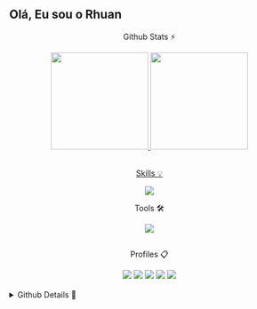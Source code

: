<h2>Olá, Eu sou o Rhuan</h2>
<div align="center">
    <p> Github Stats ⚡</p>
<div align="center">
  <a href="https://github.com/RHU4N">
<picture align="center">
  <source height="175em"
    srcset="https://github-readme-stats.vercel.app/api?username=RHU4N&show_icons=true&rank_icon=github&bg_color=000001&icon_color=78327D&text_color=471E4A&title_color=C151C9&border_color=620096&border_radius=15&include_all_commits=true&count_private=false&hide=contribs&locale=pt-br"
    media="(prefers-color-scheme: dark)"
  />
  <source height="175em"
    srcset="https://github-readme-stats.vercel.app/api?username=RHU4N&show_icons=true&rank_icon=github&bg_color=ffffff&icon_color=78327D&text_color=471E4A&title_color=C151C9&border_color=620096&border_radius=15&include_all_commits=true&count_private=false&hide=contribs&locale=pt-br"
    media="(prefers-color-scheme: light), (prefers-color-scheme: no-preference)"
  />
  <img src="https://github-readme-stats.vercel.app/api?username=RHU4N&show_icons=true" />
</picture>

<picture align="center" >
  <source height="175em"
    srcset="https://github-readme-stats.vercel.app/api/top-langs/?username=RHU4N&layout=compact&langs_count=140&bg_color=000001&text_color=9370DB&title_color=C151C9&border_color=620096&border_radius=25&locale=pt-br"
    media="(prefers-color-scheme: dark)"
  />
  <source height="175em"
    srcset="https://github-readme-stats.vercel.app/api/top-langs/?username=RHU4N&layout=compact&langs_count=140&bg_color=ffffff&text_color=7900ac&title_color=C151C9&border_color=620096&border_radius=25&locale=en"
    media="(prefers-color-scheme: light), (prefers-color-scheme: no-preference)"
  />
  <img src="https://github-readme-stats.vercel.app/api/top-langs/?username=RHU4N&layout=compact&langs_count=140" />
</picture>
</div> 
</div>

<br>

<div align="center">
    <p>Skills 💡</p>
<p align="center">
  <a href="https://skillicons.dev">
    <img src="https://skillicons.dev/icons?i=html,css,js,c,java,cs,php,py,mysql,androidstudio,nodejs,react,arduino" />
  </a>
</p>
</div>


<div align="center">
    <p>Tools 🛠️</p>
  <p align="center">
    <a href="https://skillicons.dev">
      <img src="https://skillicons.dev/icons?i=git,notion,figma" />
    </a>
  </p>
</div>


  ##


  <div align="center">
    <p>Profiles 📋</p>
  <div align="center">
     <a href="mailto:rhuan3003@gmail.com"><img src=https://img.shields.io/badge/Gmail-D14836?style=for-the-badge&logo=gmail&logoColor=white></a>
     <a href="mailto:rhuan30.santana@outlook.com"><img src=https://img.shields.io/badge/Outlook-0078D4?style=for-the-badge&logo=Outlook&logoColor=white></a>
     <a href = "https://www.linkedin.com/in/rhuan-santana-da-silva-266637215/"><img src=https://img.shields.io/badge/LinkedIn-0077B5?style=for-the-badge&logo=linkedin&logoColor=white></a>
    <a href = "https://github.com/RHU4N"><img src=https://img.shields.io/badge/GitHub-100000?style=for-the-badge&logo=github&logoColor=white></a>
    <a href = "https://www.tinkercad.com/users/jit7d9RbwsX"><img src=https://img.shields.io/badge/Tinkercad-3e3636?style=for-the-badge&logo=tinkercad&logoColor=snow></a>
  </div>
  </div>
  
<br>

<details>
  <summary>Github Details 📝</summary>

  <p align="center">
      <a href="https://github.com/ryo-ma/github-profile-trophy"><img src="https://github-profile-trophy.vercel.app/?username=rhu4n&rows=2&column=-1&margin-w=15&margin-h=15&theme=darkhub&no-bg=true&rank=SECRET,SSS,SS,S,AAA,AA,A,B" alt="rhu4n" /></a> 
  </p>

  [![Ashutosh's github activity graph](https://github-readme-activity-graph.vercel.app/graph?username=RHU4N&theme=github-compact)](https://github.com/ashutosh00710/github-readme-activity-graph)
  


</details>








 
